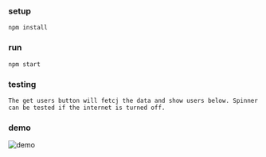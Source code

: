 ### setup

    npm install

### run

    npm start

### testing

    The get users button will fetcj the data and show users below. Spinner can be tested if the internet is turned off.

### demo

![demo](https://github.com/prisar/my-app-react/assets/7943405/97feb85f-b4f0-4c82-b517-d3a72d968604)
